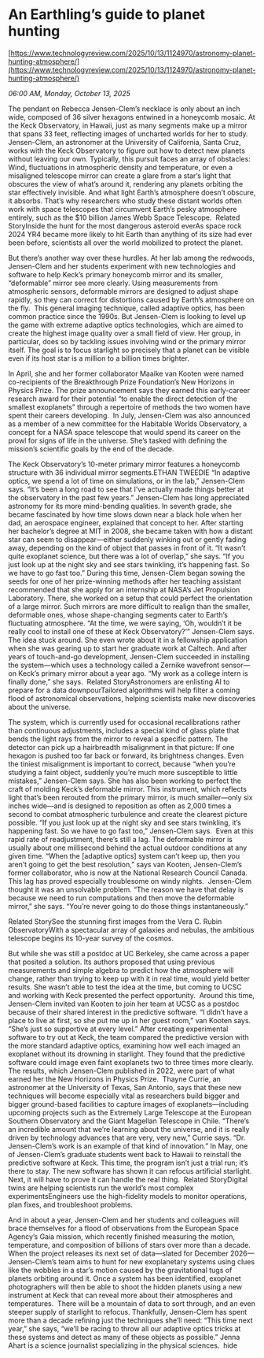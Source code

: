 # An Earthling’s guide to planet hunting

[https://www.technologyreview.com/2025/10/13/1124970/astronomy-planet-hunting-atmosphere/](https://www.technologyreview.com/2025/10/13/1124970/astronomy-planet-hunting-atmosphere/)

*06:00 AM, Monday, October 13, 2025*

The pendant on Rebecca Jensen-Clem’s necklace is only about an inch wide, composed of 36 silver hexagons entwined in a honeycomb mosaic. At the Keck Observatory, in Hawaii, just as many segments make up a mirror that spans 33 feet, reflecting images of uncharted worlds for her to study.  Jensen-Clem, an astronomer at the University of California, Santa Cruz, works with the Keck Observatory to figure out how to detect new planets without leaving our own. Typically, this pursuit faces an array of obstacles: Wind, fluctuations in atmospheric density and temperature, or even a misaligned telescope mirror can create a glare from a star’s light that obscures the view of what’s around it, rendering any planets orbiting the star effectively invisible. And what light Earth’s atmosphere doesn’t obscure, it absorbs. That’s why researchers who study these distant worlds often work with space telescopes that circumvent Earth’s pesky atmosphere entirely, such as the $10 billion James Webb Space Telescope.  Related StoryInside the hunt for the most dangerous asteroid everAs space rock 2024 YR4 became more likely to hit Earth than anything of its size had ever been before, scientists all over the world mobilized to protect the planet.

But there’s another way over these hurdles. At her lab among the redwoods, Jensen-Clem and her students experiment with new technologies and software to help Keck’s primary honeycomb mirror and its smaller, “deformable” mirror see more clearly. Using measurements from atmospheric sensors, deformable mirrors are designed to adjust shape rapidly, so they can correct for distortions caused by Earth’s atmosphere on the fly.  This general imaging technique, called adaptive optics, has been common practice since the 1990s. But Jensen-Clem is looking to level up the game with extreme adaptive optics technologies, which are aimed to create the highest image quality over a small field of view. Her group, in particular, does so by tackling issues involving wind or the primary mirror itself. The goal is to focus starlight so precisely that a planet can be visible even if its host star is a million to a billion times brighter.

In April, she and her former collaborator Maaike van Kooten were named co-recipients of the Breakthrough Prize Foundation’s New Horizons in Physics Prize. The prize announcement says they earned this early-career research award for their potential “to enable the direct detection of the smallest exo­planets” through a repertoire of methods the two women have spent their careers developing.  In July, Jensen-Clem was also announced as a member of a new committee for the Habitable Worlds Observatory, a concept for a NASA space telescope that would spend its career on the prowl for signs of life in the universe. She’s tasked with defining the mission’s scientific goals by the end of the decade.

The Keck Observatory’s 10-meter primary mirror features a honeycomb structure with 36 individual mirror segments.ETHAN TWEEDIE   “In adaptive optics, we spend a lot of time on simulations, or in the lab,” Jensen-Clem says. “It’s been a long road to see that I’ve actually made things better at the observatory in the past few years.” Jensen-Clem has long appreciated astronomy for its more mind-bending qualities. In seventh grade, she became fascinated by how time slows down near a black hole when her dad, an aerospace engineer, explained that concept to her. After starting her bachelor’s degree at MIT in 2008, she became taken with how a distant star can seem to disappear—either suddenly winking out or gently fading away, depending on the kind of object that passes in front of it. “It wasn’t quite exoplanet science, but there was a lot of overlap,” she says.  “If you just look up at the night sky and see stars twinkling, it’s happening fast. So we have to go fast too.”  During this time, Jensen-Clem began sowing the seeds for one of her prize-winning methods after her teaching assistant recommended that she apply for an internship at NASA’s Jet Propulsion Laboratory. There, she worked on a setup that could perfect the orientation of a large mirror. Such mirrors are more difficult to realign than the smaller, deformable ones, whose shape-changing segments cater to Earth’s fluctuating atmosphere. “At the time, we were saying, ‘Oh, wouldn’t it be really cool to install one of these at Keck Observatory?’” Jensen-Clem says. The idea stuck around. She even wrote about it in a fellowship application when she was gearing up to start her graduate work at Caltech. And after years of touch-and-go development, Jensen-Clem succeeded in installing the system—which uses a technology called a Zernike wavefront sensor—on Keck’s primary mirror about a year ago. “My work as a college intern is finally done,” she says.  Related StoryAstronomers are enlisting AI to prepare for a data downpourTailored algorithms will help filter a coming flood of astronomical observations, helping scientists make new discoveries about the universe.

The system, which is currently used for occasional recalibrations rather than continuous adjustments, includes a special kind of glass plate that bends the light rays from the mirror to reveal a specific pattern. The detector can pick up a hairbreadth misalignment in that picture: If one hexagon is pushed too far back or forward, its brightness changes. Even the tiniest misalignment is important to correct, because “when you’re studying a faint object, suddenly you’re much more susceptible to little mistakes,” Jensen-Clem says. She has also been working to perfect the craft of molding Keck’s deformable mirror. This instrument, which reflects light that’s been rerouted from the primary mirror, is much smaller—only six inches wide—and is designed to reposition as often as 2,000 times a second to combat atmospheric turbulence and create the clearest picture possible. “If you just look up at the night sky and see stars twinkling, it’s happening fast. So we have to go fast too,” Jensen-Clem says.  Even at this rapid rate of readjustment, there’s still a lag. The deformable mirror is usually about one millisecond behind the actual outdoor conditions at any given time. “When the [adaptive optics] system can’t keep up, then you aren’t going to get the best resolution,” says van Kooten, Jensen-Clem’s former collaborator, who is now at the National Research Council Canada. This lag has proved especially troublesome on windy nights.  Jensen-Clem thought it was an unsolvable problem. “The reason we have that delay is because we need to run computations and then move the deformable mirror,” she says. “You’re never going to do those things instantaneously.”

Related StorySee the stunning first images from the Vera C. Rubin ObservatoryWith a spectacular array of galaxies and nebulas, the ambitious telescope begins its 10-year survey of the cosmos.

But while she was still a postdoc at UC Berkeley, she came across a paper that posited a solution. Its authors proposed that using previous measurements and simple algebra to predict how the atmosphere will change, rather than trying to keep up with it in real time, would yield better results. She wasn’t able to test the idea at the time, but coming to UCSC and working with Keck presented the perfect opportunity.  Around this time, Jensen-Clem invited van Kooten to join her team at UCSC as a postdoc because of their shared interest in the predictive software. “I didn’t have a place to live at first, so she put me up in her guest room,” van Kooten says. “She’s just so supportive at every level.” After creating experimental software to try out at Keck, the team compared the predictive version with the more standard adaptive optics, examining how well each imaged an exoplanet without its drowning in starlight. They found that the predictive software could image even faint exoplanets two to three times more clearly. The results, which Jensen-Clem published in 2022, were part of what earned her the New Horizons in Physics Prize.  Thayne Currie, an astronomer at the University of Texas, San Antonio, says that these new techniques will become especially vital as researchers build bigger and bigger ground-based facilities to capture images of exoplanets—including upcoming projects such as the Extremely Large Telescope at the European Southern Observatory and the Giant Magellan Telescope in Chile. “There’s an incredible amount that we’re learning about the universe, and it is really driven by technology advances that are very, very new,” Currie says. “Dr. Jensen-Clem’s work is an example of that kind of innovation.”  In May, one of Jensen-Clem’s graduate students went back to Hawaii to reinstall the predictive software at Keck. This time, the program isn’t just a trial run; it’s there to stay. The new software has shown it can refocus artificial starlight. Next, it will have to prove it can handle the real thing.  Related StoryDigital twins are helping scientists run the world’s most complex experimentsEngineers use the high-fidelity models to monitor operations, plan fixes, and troubleshoot problems.

And in about a year, Jensen-Clem and her students and colleagues will brace themselves for a flood of observations from the European Space Agency’s Gaia mission, which recently finished measuring the motion, temperature, and composition of billions of stars over more than a decade.  When the project releases its next set of data—slated for December 2026—Jensen-Clem’s team aims to hunt for new exoplanetary systems using clues like the wobbles in a star’s motion caused by the gravitational tugs of planets orbiting around it. Once a system has been identified, exoplanet photographers will then be able to shoot the hidden planets using a new instrument at Keck that can reveal more about their atmospheres and temperatures.  There will be a mountain of data to sort through, and an even steeper supply of starlight to refocus. Thankfully, Jensen-Clem has spent more than a decade refining just the techniques she’ll need: “This time next year,” she says, “we’ll be racing to throw all our adaptive optics tricks at these systems and detect as many of these objects as possible.” Jenna Ahart is a science journalist specializing in the physical sciences.  hide

